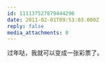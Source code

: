 ```yaml
---
id: 111137527879444296
date: 2011-02-01T09:53:03.000Z
reply: false
media_attachments: 0
---
```


过年哒，我就可以变成一张彩票了。

